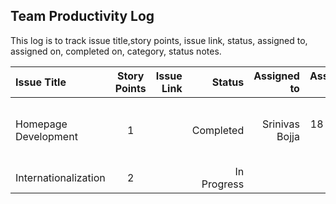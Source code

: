 
## Team Productivity Log
This log is to track issue title,story points, issue link, status, assigned to, assigned on, completed on, category, status notes.

| Issue Title          | Story Points |   Issue Link | Status | Assigned to | Assigned on | Completed on | Category | Status notes |
|:---------------------|:------------:|-------------:|------------:|------------:|------------:|------------:|------------:|------------:|
| Homepage Development |      1       |              | Completed | Srinivas Bojja | 18 March '23 | 19 March '23 | Website Feature | Made Changes to the weclass simulation |
| Internationalization |      2       |              | In Progress |